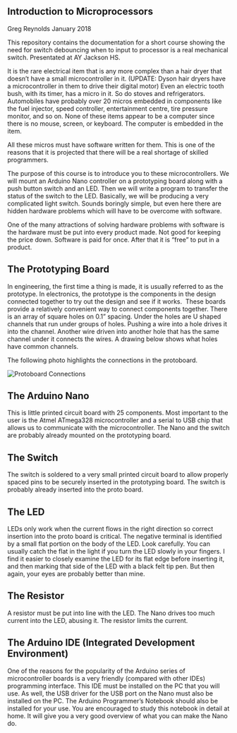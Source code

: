  ## Introduction to Microprocessors
 
 Greg Reynolds January 2018

  This repository contains the documentation for a short course showing the need for switch debouncing
  when to input to processor is a real mechanical switch. Presentated at AY Jackson HS.
  
It is the rare electrical item that is any more complex than a hair dryer that doesn’t have a small microcontroller in it. 
(UPDATE: Dyson hair dryers have a microcontroller in them to drive their digital motor) Even an electric tooth bush, with its timer,
has a micro in it. So do stoves and refrigerators. Automobiles have probably over 20 micros embedded in components like the fuel injector,
speed controller, entertainment centre, tire pressure monitor, and so on. None of these items appear to be a computer since there is no
mouse, screen, or keyboard. The computer is embedded in the item.

All these micros must have software written for them. This is one of the reasons that it is projected that there will be a real shortage of skilled programmers.

The purpose of this course is to introduce you to these microcontrollers. We will mount an Arduino Nano controller on a prototyping board along with a push button switch and an LED. Then we will write a program to transfer the status of the switch to the LED. Basically, we will be producing a very complicated light switch.
Sounds boringly simple, but even here there are hidden hardware problems which will have to be overcome with software.

One of the many attractions of solving hardware problems with software is the hardware must be put into every product made. Not good for keeping the price down. Software is paid for once. After that it is “free” to put in a product. 

## The Prototyping Board

In engineering, the first time a thing is made, it is usually referred to as the prototype.
In electronics, the prototype is the components in the design connected together to try out the design and see if it works.  These boards provide a relatively convenient way to connect components together. There is an array of square holes on 0.1” spacing. Under the holes are U shaped channels that run under groups of holes. Pushing a wire into a hole drives it into the channel. Another wire driven into another hole that has the same channel under it connects the wires. A drawing below shows what holes have common channels.

The following photo highlights the connections in the protoboard. 

![Protoboard Connections](https://github.com/Reyno31415/intro_to_microprocessors/blob/master/proto2.png)

## The Arduino Nano

 This is little printed circuit board with 25 components. Most important to the user is the Atmel ATmega328 microcontroller and a serial to USB chip that allows us to communicate with the microcontroller.
	The Nano and the switch are probably already mounted on the prototyping board. 
 
 ## The Switch
 
 The switch is soldered to a very small printed circuit board to allow properly spaced pins to be securely inserted in the prototyping board. The switch is probably already inserted into the proto board.
 
 ## The LED
  LEDs only work when the current flows in the right direction so correct insertion into the proto board is critical.  The negative terminal is identified by a small flat portion on the body of the LED. Look carefully. You can usually catch the flat in the light if you turn the LED slowly in your fingers. I find it easier to closely examine the LED for its flat edge before inserting it, and then marking that side of the LED with a black felt tip pen. But then again, your eyes are probably better than mine.
  
 ## The Resistor
  A resistor must be put into line with the LED. The Nano drives too much current into the LED, abusing it. The resistor limits the current.
  
  ## The Arduino IDE (Integrated Development Environment)
  One of the reasons for the popularity of the Arduino series of microcontroller boards is a very friendly (compared with other IDEs) programming interface. This IDE must be installed on the PC that you will use. As well, the USB driver for the USB port on the Nano must also be installed on the PC.
The Arduino Programmer’s Notebook should also be installed for your use. You are encouraged to study this notebook in detail at home. It will give you a very good overview of what you can make the Nano do.
     
